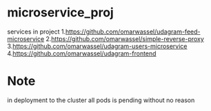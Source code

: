 # microservice_proj

services in project
1.https://github.com/omarwassel/udagram-feed-microservice
2.https://github.com/omarwassel/simple-reverse-proxy
3.https://github.com/omarwassel/udagram-users-microservice
4.https://github.com/omarwassel/udagram-frontend

# Note
in deployment to the cluster all pods is pending without no reason

